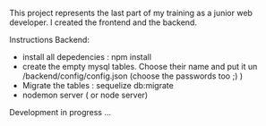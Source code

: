 This project represents the last part of my training as a junior web developer. I created the frontend and the backend.

Instructions
Backend:
* install all depedencies : npm install
* create the empty mysql tables. Choose their name and put it un /backend/config/config.json (choose the passwords too ;) )
* Migrate the tables : sequelize db:migrate
* nodemon server ( or node server)

Development in progress ...
